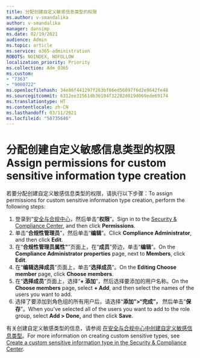 ```yaml
---
title: 分配创建自定义敏感信息类型的权限
ms.author: v-smandalika
author: v-smandalika
manager: dansimp
ms.date: 02/19/2021
audience: Admin
ms.topic: article
ms.service: o365-administration
ROBOTS: NOINDEX, NOFOLLOW
localization_priority: Priority
ms.collection: Adm_O365
ms.custom:
- "7363"
- "9000722"
ms.openlocfilehash: 34e86f441297f263bf86ed56097f6d2e9642fe48
ms.sourcegitcommit: 6312ee31561db36104f32282d019d069ede69174
ms.translationtype: HT
ms.contentlocale: zh-CN
ms.lasthandoff: 03/11/2021
ms.locfileid: "50735646"
---
```

# <a name="assign-permissions-for-custom-sensitive-information-type-creation"></a><span data-ttu-id="70ce5-102">分配创建自定义敏感信息类型的权限</span><span class="sxs-lookup"><span data-stu-id="70ce5-102">Assign permissions for custom sensitive information type creation</span></span>

<span data-ttu-id="70ce5-103">若要分配创建自定义敏感信息类型的权限，请执行以下步骤：</span><span class="sxs-lookup"><span data-stu-id="70ce5-103">To assign permissions for custom sensitive information type creation, perform the following steps:</span></span>

1. <span data-ttu-id="70ce5-104">登录到“[安全与合规中心](https://sip.protection.office.com/)，然后单击“**权限**”。</span><span class="sxs-lookup"><span data-stu-id="70ce5-104">Sign in to the [Security & Compliance Center](https://sip.protection.office.com/), and then click **Permissions**.</span></span>
2. <span data-ttu-id="70ce5-105">单击“**合规性管理员**”，然后单击“**编辑**”。</span><span class="sxs-lookup"><span data-stu-id="70ce5-105">Click **Compliance Administrator**, and then click **Edit**.</span></span>
3. <span data-ttu-id="70ce5-106">在“**合规性管理员属性"**”页面上，在“**成员**”旁边，单击“**编辑**”。</span><span class="sxs-lookup"><span data-stu-id="70ce5-106">On the **Compliance Administrator properties** page, next to **Members**, click **Edit**.</span></span>
4. <span data-ttu-id="70ce5-107">在“**编辑选择成员**”页面上，单击“**选择成员**”。</span><span class="sxs-lookup"><span data-stu-id="70ce5-107">On the **Editing Choose member** page, click **Choose members**.</span></span>
5. <span data-ttu-id="70ce5-108">在“**选择成员**”页面上，选择“**+ 添加**”，然后选择要添加的用户名称。</span><span class="sxs-lookup"><span data-stu-id="70ce5-108">On the **Choose members** page, select **+ Add**, and then select the names of the users you want to add.</span></span>
6. <span data-ttu-id="70ce5-109">选择了要添加到角色组的所有用户后，请选择“**添加”>“完成”，** 然后单击“**保存**”。</span><span class="sxs-lookup"><span data-stu-id="70ce5-109">When you've selected all of the users you want to add to the role group, select **Add > Done,** and then click **Save**.</span></span>

<span data-ttu-id="70ce5-110">有关创建自定义敏感类型的信息，请参阅 [在安全与合规中心中创建自定义敏感信息类型](https://docs.microsoft.com/microsoft-365/compliance/create-a-custom-sensitive-information-type)。</span><span class="sxs-lookup"><span data-stu-id="70ce5-110">For more information on creating custom sensitive types, see [Create a custom sensitive information type in the Security & Compliance Center](https://docs.microsoft.com/microsoft-365/compliance/create-a-custom-sensitive-information-type).</span></span>